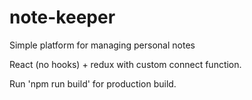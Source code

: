 # note-keeper
Simple platform for managing personal notes

React (no hooks) + redux with custom connect function.

Run 'npm run build' for production build.
